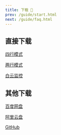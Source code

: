 ```yaml
---
title: 下载 🐣
prev: /guide/start.html
next: /guide/faq.html
---
```


## 直接下载

<a href="https://gcore.jsdelivr.net/gh/dunhuixiao/LiyuTargetMon@docs/targetmon/【鲤鱼监控】v1.4.3（四行模式）.jx3dat" download="【鲤鱼监控】v1.4.3（四行模式）.jx3dat">四行模式</a>

<a href="https://gcore.jsdelivr.net/gh/dunhuixiao/LiyuTargetMon@docs/targetmon/【鲤鱼监控】v1.4.3（两行模式）.jx3dat" download="【鲤鱼监控】v1.4.3（两行模式）.jx3dat">两行模式</a>

<a href="https://gcore.jsdelivr.net/gh/dunhuixiao/LiyuTargetMon@docs/targetmon/【鲤鱼监控】v1.4.3（白云监控）.jx3dat" download="【鲤鱼监控】v1.4.3（白云监控）.jx3dat">白云监控</a>

## 其他下载

[百度网盘](https://pan.baidu.com/s/1pi6m2ErZq7WWQf9c5wzpig?pwd=ksvq)

[阿里云盘](https://www.aliyundrive.com/s/v46QasKM5Ct)

[GitHub](https://github.com/dunhuixiao/LiyuTargetMon/releases)